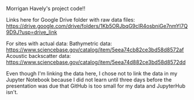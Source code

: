 Morrigan Havely's project code!!

Links here for Google Drive folder with raw data files: https://drive.google.com/drive/folders/1Kb5ORJbqG9clR4osbniGe7nmYl7Q9D9J?usp=drive_link

For sites with actual data:
Bathymetric data: https://www.sciencebase.gov/catalog/item/5eea74cb82ce3bd58d8572af
Acoustic backscatter data: https://www.sciencebase.gov/catalog/item/5eea74d882ce3bd58d8572dd

Even though I'm linking the data here, I chose not to link the data in my Jupyter Notebook because I did not learn until three days before the presentation was due that GitHub is too small for my data and JupyterHub isn't.
